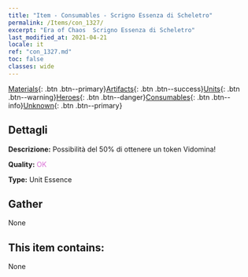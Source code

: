 ```yaml
---
title: "Item - Consumables - Scrigno Essenza di Scheletro"
permalink: /Items/con_1327/
excerpt: "Era of Chaos  Scrigno Essenza di Scheletro"
last_modified_at: 2021-04-21
locale: it
ref: "con_1327.md"
toc: false
classes: wide
---
```

 [Materials](/it/Items/){: .btn .btn--primary}[Artifacts](/it/Items/Artifacts/){: .btn .btn--success}[Units](/it/Items/Units/){: .btn .btn--warning}[Heroes](/it/Items/Heroes/){: .btn .btn--danger}[Consumables](/it/Items/Consumables/){: .btn .btn--info}[Unknown](/it/Items/Unknown/){: .btn .btn--primary}

## Dettagli
 **Descrizione:** Possibilità del 50% di ottenere un token Vidomina!

 **Quality:** <span style="color: #DA70D6">OK</span>

 **Type:** Unit Essence

## Gather

  None

## This item contains:

  None

